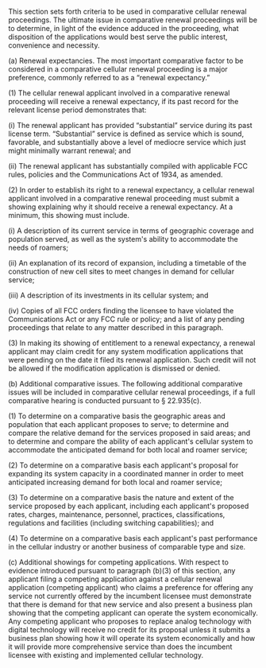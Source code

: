 This section sets forth criteria to be used in comparative cellular renewal proceedings. The ultimate issue in comparative renewal proceedings will be to determine, in light of the evidence adduced in the proceeding, what disposition of the applications would best serve the public interest, convenience and necessity.

(a) Renewal expectancies. The most important comparative factor to be considered in a comparative cellular renewal proceeding is a major preference, commonly referred to as a “renewal expectancy.”

(1) The cellular renewal applicant involved in a comparative renewal proceeding will receive a renewal expectancy, if its past record for the relevant license period demonstrates that:

(i) The renewal applicant has provided “substantial” service during its past license term. “Substantial” service is defined as service which is sound, favorable, and substantially above a level of mediocre service which just might minimally warrant renewal; and

(ii) The renewal applicant has substantially compiled with applicable FCC rules, policies and the Communications Act of 1934, as amended.

(2) In order to establish its right to a renewal expectancy, a cellular renewal applicant involved in a comparative renewal proceeding must submit a showing explaining why it should receive a renewal expectancy. At a minimum, this showing must include.

(i) A description of its current service in terms of geographic coverage and population served, as well as the system's ability to accommodate the needs of roamers;

(ii) An explanation of its record of expansion, including a timetable of the construction of new cell sites to meet changes in demand for cellular service;

(iii) A description of its investments in its cellular system; and

(iv) Copies of all FCC orders finding the licensee to have violated the Communications Act or any FCC rule or policy; and a list of any pending proceedings that relate to any matter described in this paragraph.

(3) In making its showing of entitlement to a renewal expectancy, a renewal applicant may claim credit for any system modification applications that were pending on the date it filed its renewal application. Such credit will not be allowed if the modification application is dismissed or denied.

(b) Additional comparative issues. The following additional comparative issues will be included in comparative cellular renewal proceedings, if a full comparative hearing is conducted pursuant to § 22.935(c).

(1) To determine on a comparative basis the geographic areas and population that each applicant proposes to serve; to determine and compare the relative demand for the services proposed in said areas; and to determine and compare the ability of each applicant's cellular system to accommodate the anticipated demand for both local and roamer service;

(2) To determine on a comparative basis each applicant's proposal for expanding its system capacity in a coordinated manner in order to meet anticipated increasing demand for both local and roamer service;

(3) To determine on a comparative basis the nature and extent of the service proposed by each applicant, including each applicant's proposed rates, charges, maintenance, personnel, practices, classifications, regulations and facilities (including switching capabilities); and

(4) To determine on a comparative basis each applicant's past performance in the cellular industry or another business of comparable type and size.

(c) Additional showings for competing applications. With respect to evidence introduced pursuant to paragraph (b)(3) of this section, any applicant filing a competing application against a cellular renewal application (competing applicant) who claims a preference for offering any service not currently offered by the incumbent licensee must demonstrate that there is demand for that new service and also present a business plan showing that the competing applicant can operate the system economically. Any competing applicant who proposes to replace analog technology with digital technology will receive no credit for its proposal unless it submits a business plan showing how it will operate its system economically and how it will provide more comprehensive service than does the incumbent licensee with existing and implemented cellular technology.

